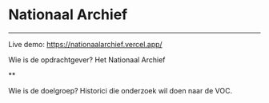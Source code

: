 # Nationaal Archief

***
Live demo: https://nationaalarchief.vercel.app/

Wie is de opdrachtgever?
Het Nationaal Archief

**

Wie is de doelgroep?
Historici die onderzoek wil doen naar de VOC.

